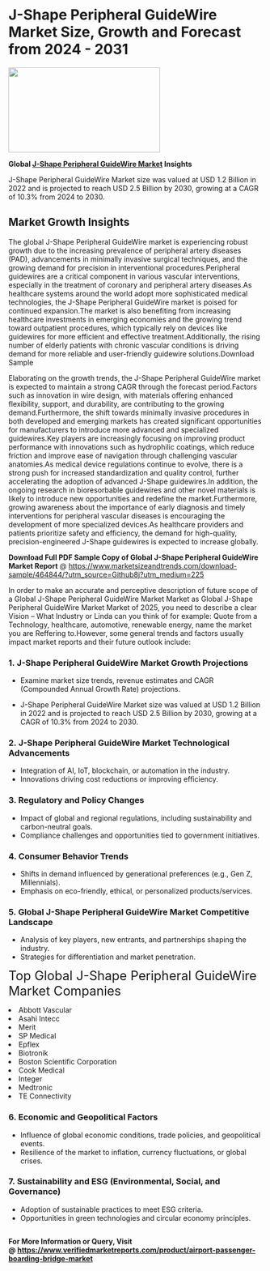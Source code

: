 <H1>J-Shape Peripheral GuideWire Market Size, Growth and Forecast from 2024 - 2031</H1><img class="aligncenter size-medium wp-image-584254" src="https://thirdeyenews.in/wp-content/uploads/2024/09/Global-Market-Research-300x168.jpeg" alt="" width="300" height="168" /><p><strong>Global&nbsp;<a href="https://www.marketsizeandtrends.com/download-sample/464844/?utm_source=Github8j?utm_medium=225">J-Shape Peripheral GuideWire Market</a> Insights</strong></p><p>J-Shape Peripheral GuideWire Market size was valued at USD 1.2 Billion in 2022 and is projected to reach USD 2.5 Billion by 2030, growing at a CAGR of 10.3% from 2024 to 2030.</p><p><h2>Market Growth Insights</h2> <p>The global J-Shape Peripheral GuideWire market is experiencing robust growth due to the increasing prevalence of peripheral artery diseases (PAD), advancements in minimally invasive surgical techniques, and the growing demand for precision in interventional procedures.Peripheral guidewires are a critical component in various vascular interventions, especially in the treatment of coronary and peripheral artery diseases.As healthcare systems around the world adopt more sophisticated medical technologies, the J-Shape Peripheral GuideWire market is poised for continued expansion.The market is also benefiting from increasing healthcare investments in emerging economies and the growing trend toward outpatient procedures, which typically rely on devices like guidewires for more efficient and effective treatment.Additionally, the rising number of elderly patients with chronic vascular conditions is driving demand for more reliable and user-friendly guidewire solutions.Download Sample</p> <p>Elaborating on the growth trends, the J-Shape Peripheral GuideWire market is expected to maintain a strong CAGR through the forecast period.Factors such as innovation in wire design, with materials offering enhanced flexibility, support, and durability, are contributing to the growing demand.Furthermore, the shift towards minimally invasive procedures in both developed and emerging markets has created significant opportunities for manufacturers to introduce more advanced and specialized guidewires.Key players are increasingly focusing on improving product performance with innovations such as hydrophilic coatings, which reduce friction and improve ease of navigation through challenging vascular anatomies.As medical device regulations continue to evolve, there is a strong push for increased standardization and quality control, further accelerating the adoption of advanced J-Shape guidewires.In addition, the ongoing research in bioresorbable guidewires and other novel materials is likely to introduce new opportunities and redefine the market.Furthermore, growing awareness about the importance of early diagnosis and timely interventions for peripheral vascular diseases is encouraging the development of more specialized devices.As healthcare providers and patients prioritize safety and efficiency, the demand for high-quality, precision-engineered J-Shape guidewires is expected to increase globally.</p><p><span class=""><strong>Download Full PDF Sample Copy of Global J-Shape Peripheral GuideWire Market Report</strong> @ <a href="https://www.marketsizeandtrends.com/download-sample/464844/?utm_source=Github8j?utm_medium=225" target="_blank">https://www.marketsizeandtrends.com/download-sample/464844/?utm_source=Github8j?utm_medium=225</a></span></p><p>In order to make an accurate and perceptive description of future scope of a Global&nbsp;J-Shape Peripheral GuideWire Market Market as Global&nbsp;J-Shape Peripheral GuideWire Market Market of 2025, you need to describe a clear Vision &ndash; What Industry or Linda can you think of for example: Quote from a Technology, healthcare, automotive, renewable energy, name the market you are Reffering to.However, some general trends and factors usually impact market reports and their future outlook include:</p><h3>1.&nbsp;<strong>J-Shape Peripheral GuideWire Market Growth Projections</strong></h3><ul><li>Examine market size trends, revenue estimates and CAGR (Compounded Annual Growth Rate) projections.</li><li><p>J-Shape Peripheral GuideWire Market size was valued at USD 1.2 Billion in 2022 and is projected to reach USD 2.5 Billion by 2030, growing at a CAGR of 10.3% from 2024 to 2030.</p></li></ul><h3>2.&nbsp;<strong>J-Shape Peripheral GuideWire Market Technological Advancements</strong></h3><ul><li>Integration of AI, IoT, blockchain, or automation in the industry.</li><li>Innovations driving cost reductions or improving efficiency.</li></ul><h3>3.&nbsp;<strong>Regulatory and Policy Changes</strong></h3><ul><li>Impact of global and regional regulations, including sustainability and carbon-neutral goals.</li><li>Compliance challenges and opportunities tied to government initiatives.</li></ul><h3>4.&nbsp;<strong>Consumer Behavior Trends</strong></h3><ul><li>Shifts in demand influenced by generational preferences (e.g., Gen Z, Millennials).</li><li>Emphasis on eco-friendly, ethical, or personalized products/services.</li></ul><h3>5.&nbsp;<strong>Global J-Shape Peripheral GuideWire Market Competitive Landscape</strong></h3><ul><li>Analysis of key players, new entrants, and partnerships shaping the industry.</li><li>Strategies for differentiation and market penetration.</li></ul><p data-pm-slice="1 1 []"><span style="color: inherit; font-family: inherit; font-size: 25px;">Top Global J-Shape Peripheral GuideWire Market Companies</span></p><div class="" data-test-id=""><p><li>Abbott Vascular</li><li> Asahi Intecc</li><li> Merit</li><li> SP Medical</li><li> Epflex</li><li> Biotronik</li><li> Boston Scientific Corporation</li><li> Cook Medical</li><li> Integer</li><li> Medtronic</li><li> TE Connectivity</li></p></div><h3>6.&nbsp;<strong>Economic and Geopolitical Factors</strong></h3><ul><li>Influence of global economic conditions, trade policies, and geopolitical events.</li><li>Resilience of the market to inflation, currency fluctuations, or global crises.</li></ul><h3>7.&nbsp;<strong>Sustainability and ESG (Environmental, Social, and Governance)</strong></h3><ul><li>Adoption of sustainable practices to meet ESG criteria.</li><li>Opportunities in green technologies and circular economy principles.</li></ul><h2><strong style="font-size: 14px;">For More Information or Query, Visit @&nbsp;</strong><a style="background-color: #ffffff; font-size: 14px;" href="https://www.marketsizeandtrends.com/report/j-shape-peripheral-guidewire-market/" target="_blank">https://www.verifiedmarketreports.com/product/airport-passenger-boarding-bridge-market</a></h2>